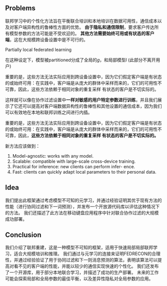 ## Problems

联邦学习中的个性化方法旨在平衡联合培训和本地培训在数据可用性，通信成本以及对客户端异构性的鲁棒性方面的优势。 **由于隐私和通信限制**，要求客户传达所有模型参数的方法可能是不受欢迎的。 **其他方法需要始终可用或有状态的客户端**，这在大规模跨设备设置中是不可行的。

Partially local federated learning

在这种设定下，模型被partitioned分成了全局的$g$，和局部模型$l$ (此部分不离开用户)

重要的是，这些方法无法实际应用到跨设备设置中，因为它们假定客户端是有状态的或始终可用：在实践中，客户端是从庞大的群体中采样而来的，它们的可用性不可靠，因此，这些方法依赖于相同对象的重复采样 有状态的客户是不切实际的。

这样就可以像在协作过滤设置中**一样对敏感的用户特定参数进行训练**，并且我们展示了它还可以提高对客户端数据异构性的鲁棒性和其他设置的通信成本，因为我们可以有效地在本地和联邦训练之间进行内插。 

重要的是，这些方法无法实际应用到跨设备设置中，因为它们假定客户端是有状态的或始终可用：在实践中，客户端是从庞大的群体中采样而来的，它们的可用性不可靠，因此，**这些方法依赖于相同对象的重复采样 有状态的客户是不切实际的。**

新方法应该做到：

1. Model-agnostic: works with any model. 
2.  Scalable: compatible with large-scale cross-device training.
3. Practical for inference: new clients can perform infer- ence.
4. Fast: clients can quickly adapt local parameters to their personal data.

## Idea

我们提出此框架通过考虑模型不可知的元学习，并通过经验证明其优于现有方法的性能（进行协同过滤和下一词预测），并发布一个开放源代码库以评估这种情况下的方法。 我们还描述了此方法在移动键盘应用程序中针对联合协作过滤的大规模成功部署。

## Conclusion

我们介绍了联邦重建，这是一种模型不可知的框架，适用于快速局部局部联邦学习，适合大规模培训和推理。 我们通过与元学习的连接来证明FEDRECON的合理性，并通过经验验证了用于协同过滤和下一则消息预测的算法，表明该算法可以提高对看不见的客户端的性能，并能以较少的通信实现快速的个性化。 我们还发布了一个开源库，用于部分本地联合学习，并描述了成功的生产部署。 未来的工作可能会探索局部和全局参数的最佳平衡，以及差异性隐私对全局参数的应用。